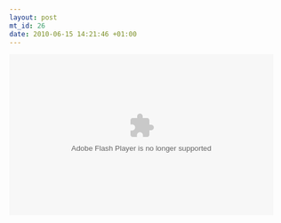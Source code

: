 ```yaml
--- 
layout: post
mt_id: 26
date: 2010-06-15 14:21:46 +01:00
---
```

<embed src='http://www.thq.com/tv/tv_mini_embed.swf' flashvars='loc=uk&vidId=4077' type='application/x-shockwave-flash' width='475' height='290' ></embed> 
